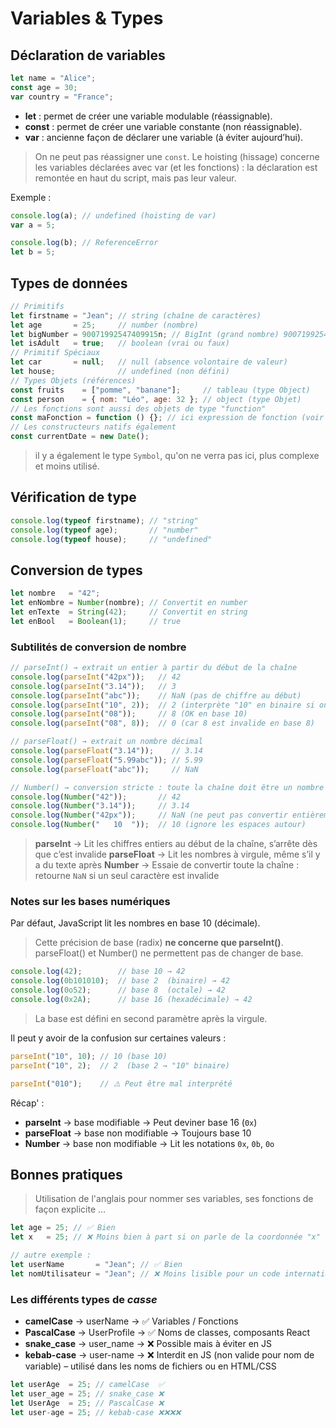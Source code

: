 # Variables & Types

## Déclaration de variables

```js
let name = "Alice";
const age = 30;
var country = "France";
```

- **let** : permet de créer une variable modulable (réassignable).
- **const** : permet de créer une variable constante (non réassignable).
- **var** : ancienne façon de déclarer une variable (à éviter aujourd’hui).

> On ne peut pas réassigner une `const`.
> Le hoisting (hissage) concerne les variables déclarées avec var (et les fonctions) : la déclaration est remontée en haut du script, mais pas leur valeur.

Exemple :

```js
console.log(a); // undefined (hoisting de var)
var a = 5;

console.log(b); // ReferenceError
let b = 5;
```

## Types de données

```js
// Primitifs
let firstname = "Jean"; // string (chaîne de caractères)
let age       = 25;     // number (nombre)
let bigNumber = 90071992547409915n; // BigInt (grand nombre) 9007199254740991 est la valeur maximal pour un Number entier fiable, ajout du "n" pour créer un BigInt et conserver la précision du nombre
let isAdult   = true;   // boolean (vrai ou faux)
// Primitif Spéciaux
let car       = null;   // null (absence volontaire de valeur)
let house;              // undefined (non défini)
// Types Objets (références)
const fruits    = ["pomme", "banane"];     // tableau (type Object)
const person    = { nom: "Léo", age: 32 }; // object (type Objet)
// Les fonctions sont aussi des objets de type "function"
const maFonction = function () {}; // ici expression de fonction (voir cours plus tard sur les fonctions)
// Les constructeurs natifs également
const currentDate = new Date();
```

> il y a également le type `Symbol`, qu'on ne verra pas ici, plus complexe et moins utilisé.

## Vérification de type

```js
console.log(typeof firstname); // "string"
console.log(typeof age);       // "number"
console.log(typeof house);     // "undefined"
```

## Conversion de types

```js
let nombre   = "42";
let enNombre = Number(nombre); // Convertit en number
let enTexte  = String(42);     // Convertit en string
let enBool   = Boolean(1);     // true
```

### Subtilités de conversion de nombre

```js
// parseInt() → extrait un entier à partir du début de la chaîne
console.log(parseInt("42px"));   // 42
console.log(parseInt("3.14"));   // 3
console.log(parseInt("abc"));    // NaN (pas de chiffre au début)
console.log(parseInt("10", 2));  // 2 (interprète "10" en binaire si on précise la base)
console.log(parseInt("08"));     // 8 (OK en base 10)
console.log(parseInt("08", 8));  // 0 (car 8 est invalide en base 8)

// parseFloat() → extrait un nombre décimal
console.log(parseFloat("3.14"));    // 3.14
console.log(parseFloat("5.99abc")); // 5.99
console.log(parseFloat("abc"));     // NaN

// Number() → conversion stricte : toute la chaîne doit être un nombre
console.log(Number("42"));       // 42
console.log(Number("3.14"));     // 3.14
console.log(Number("42px"));     // NaN (ne peut pas convertir entièrement)
console.log(Number("   10  "));  // 10 (ignore les espaces autour)
```

> **parseInt**   → Lit les chiffres entiers au début de la chaîne, s’arrête dès que c’est invalide
> **parseFloat** → Lit les nombres à virgule, même s’il y a du texte après
> **Number**     → Essaie de convertir toute la chaîne : retourne `NaN` si un seul caractère est invalide

### Notes sur les bases numériques

Par défaut, JavaScript lit les nombres en base 10 (décimale).
> Cette précision de base (radix) **ne concerne que parseInt()**.  
> parseFloat() et Number() ne permettent pas de changer de base.

```js
console.log(42);        // base 10 → 42
console.log(0b101010);  // base 2  (binaire) → 42
console.log(0o52);      // base 8  (octale) → 42
console.log(0x2A);      // base 16 (hexadécimale) → 42
```

> La base est défini en second paramètre après la virgule.

Il peut y avoir de la confusion sur certaines valeurs :

```js
parseInt("10", 10); // 10 (base 10)
parseInt("10", 2);  // 2  (base 2 → "10" binaire)
```

```js
parseInt("010");    // ⚠️ Peut être mal interprété
```

Récap' :

- **parseInt**   → base modifiable     → Peut deviner base 16 (`0x`)
- **parseFloat** → base non modifiable → Toujours base 10
- **Number**     → base non modifiable → Lit les notations `0x`, `0b`, `0o`

## Bonnes pratiques

> Utilisation de l'anglais pour nommer ses variables, ses fonctions de façon explicite ...

```js
let age = 25; // ✅ Bien
let x   = 25; // ❌ Moins bien à part si on parle de la coordonnée "x" 😏 

// autre exemple :
let userName       = "Jean"; // ✅ Bien
let nomUtilisateur = "Jean"; // ❌ Moins lisible pour un code international
```

### Les différents types de *casse*

- **camelCase**  → userName    → ✅ Variables / Fonctions
- **PascalCase** → UserProfile → ✅ Noms de classes, composants React
- **snake_case** → user_name   → ❌ Possible mais à éviter en JS
- **kebab-case** → user-name   → ❌ Interdit en JS (non valide pour nom de variable) – utilisé dans les noms de fichiers ou en HTML/CSS

```js
let userAge  = 25; // camelCase  ✅
let user_age = 25; // snake_case ❌
let UserAge  = 25; // PascalCase ❌
let user-age = 25; // kebab-case ❌❌❌❌
```
